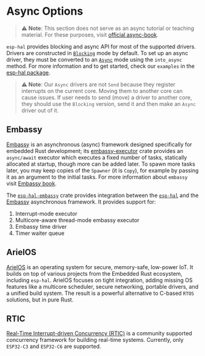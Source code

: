 # Async Options

> ⚠️ **Note**:  This section does not serve as an async tutorial or teaching material. For these purposes, visit [official async-book].

`esp-hal` provides blocking and async API for most of the supported drivers. Drivers are constructed in [`Blocking`] mode by default. To set up an async driver, they must be converted to an [`Async`] mode using the `into_async` method. For more information and to get started, check our `examples` in the [esp-hal package].

> ⚠️ **Note**: Our `Async` drivers are not `Send` because they register interrupts on the current core. Moving them to another core can cause issues. If user needs to send (move) a driver to another core, they should use the `Blocking` version, send it and then make an `Async` driver out of it.


## Embassy

[Embassy] is an asynchronous (async) framework designed specifically for embedded Rust development; its [embassy-executor] crate provides an `async/await` executor which executes a fixed number of tasks, statically allocated at startup, though more can be added later. To spawn more tasks later, you may keep copies of the `Spawner` (it is `Copy`), for example by passing it as an argument to the initial tasks. For more information about `embassy` visit [Embassy book].

The [`esp-hal-embassy`] crate provides integration between the [`esp-hal`] and the [Embassy] asynchronous framework. It provides support for:

1. Interrupt-mode executor
2. Multicore-aware thread-mode embassy executor
3. Embassy time driver
4. Timer waiter queue

## ArielOS
[ArielOS] is an operating system for secure, memory-safe, low-power IoT. It builds on top of various projects from the Embedded Rust ecosystem, including `esp-hal`. ArielOS focuses on tight integration, adding missing OS features like a multicore scheduler, secure networking, portable drivers, and a unified build system. The result is a powerful alternative to C-based `RTOS` solutions, but in pure Rust.

## RTIC

[Real-Time Interrupt-driven Concurrency (RTIC)] is a community supported concurrency framework for building real-time systems. Currently, only `ESP32-C3` and `ESP32-C6` are supported. 


<!-- TODO: change ArielOS to crates.io link when it's ready -->
[official async-book]: https://rust-lang.github.io/async-book/
[`Blocking`]: https://docs.espressif.com/projects/rust/esp-hal/1.0.0-rc.0/esp32c6/esp_hal/struct.Blocking.html
[`Async`]:  https://docs.espressif.com/projects/rust/esp-hal/1.0.0-rc.0/esp32c6/esp_hal/struct.Async.html 
[Embassy]: https://embassy.dev
[embassy-executor]: https://crates.io/crates/embassy-executor
[`esp-hal-embassy`]: https://crates.io/crates/esp-hal-embassy
[`esp-hal`]: https://crates.io/crates/esp-hal
[Embassy book]: https://embassy.dev/book/
[esp-hal package]: https://github.com/esp-rs/esp-hal
[ArielOS]: https://github.com/ariel-os/ariel-os
[Real-Time Interrupt-driven Concurrency (RTIC)]: https://crates.io/crates/rtic
